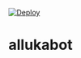 [![Deploy](https://telegra.ph/file/4d3a649980e88c3eeb362.jpg)](https://heroku.com/deploy?template=https://github.com/anilchauhanxda/allukabot.git)

# allukabot
